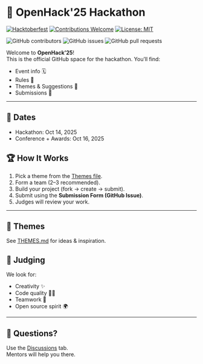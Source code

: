 # 🚀 OpenHack'25 Hackathon

[![Hacktoberfest](https://img.shields.io/badge/Hacktoberfest-2025-blueviolet?style=for-the-badge&logo=github)](https://hacktoberfest.com/)
[![Contributions Welcome](https://img.shields.io/badge/Contributions-Welcome-brightgreen?style=for-the-badge&logo=github)](./CONTRIBUTING.md)
[![License: MIT](https://img.shields.io/badge/License-MIT-yellow.svg?style=for-the-badge)](./LICENSE)

![GitHub contributors](https://img.shields.io/github/contributors/OpenHack-2025/hack?style=for-the-badge)
![GitHub issues](https://img.shields.io/github/issues/OpenHack-2025/hack?style=for-the-badge)
![GitHub pull requests](https://img.shields.io/github/issues-pr/OpenHack-2025/hack?style=for-the-badge)


Welcome to **OpenHack’25**!  
This is the official GitHub space for the hackathon. You’ll find:
- Event info 🗓️
- Rules 📜
- Themes & Suggestions 🎨
- Submissions 📝

---

## 📅 Dates
- Hackathon: Oct 14, 2025  
- Conference + Awards: Oct 16, 2025  

## 🏆 How It Works
1. Pick a theme from the [Themes file](THEMES.md).  
2. Form a team (2–3 recommended).  
3. Build your project (fork → create → submit).  
4. Submit using the **Submission Form (GitHub Issue)**.  
5. Judges will review your work.  

---

## 🎨 Themes
See [THEMES.md](THEMES.md) for ideas & inspiration.  


## 🎯 Judging
We look for:  
- Creativity ✨  
- Code quality 👩‍💻  
- Teamwork 🤝  
- Open source spirit 🌍  

---

## 💬 Questions?
Use the [Discussions](https://github.com/OpenHack-25/Hack/discussions) tab.  
Mentors will help you there.
